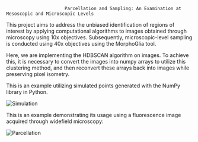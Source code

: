                           Parcellation and Sampling: An Examination at Mesoscopic and Microscopic Levels



This project aims to address the unbiased identification of regions of interest by applying computational algorithms to images obtained through microscopy using 10x objectives. Subsequently, microscopic-level sampling is conducted using 40x objectives using the MorphoGlia tool.

Here, we are implementing the HDBSCAN algorithm on images. To achieve this, it is necessary to convert the images into numpy arrays to utilize this clustering method, and then reconvert these arrays back into images while preserving pixel isometry.

This is an example utilizing simulated points generated with the NumPy library in Python.



![Simulation](https://github.com/Maya-Arteaga/Parcellation/assets/70504322/d0dc7ff9-bcda-4cf6-8822-9abf39ba6d32)




This is an example demonstrating its usage using a fluorescence image acquired through widefield microscopy:

![Parcellation](https://github.com/Maya-Arteaga/Parcellation/assets/70504322/23aedb26-2d8b-4fb0-865c-f52e34be6c98)
